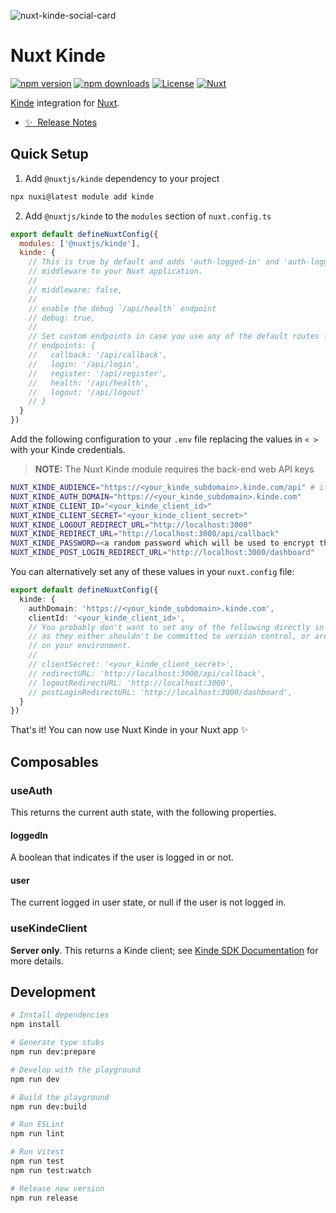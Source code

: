 ![nuxt-kinde-social-card](https://github.com/nuxt-modules/kinde/assets/904724/b738708c-3d5c-4d72-b233-22488678cb6e)

# Nuxt Kinde

[![npm version][npm-version-src]][npm-version-href]
[![npm downloads][npm-downloads-src]][npm-downloads-href]
[![License][license-src]][license-href]
[![Nuxt][nuxt-src]][nuxt-href]

[Kinde](https://kinde.com/) integration for [Nuxt](https://nuxt.com).

- [✨ &nbsp;Release Notes](/CHANGELOG.md)
  <!-- - [🏀 Online playground](https://stackblitz.com/github/nuxt-modules/kinde?file=playground%2Fapp.vue) -->
  <!-- - [📖 &nbsp;Documentation](https://example.com) -->

## Quick Setup

1. Add `@nuxtjs/kinde` dependency to your project

```bash
npx nuxi@latest module add kinde
```

2. Add `@nuxtjs/kinde` to the `modules` section of `nuxt.config.ts`

```js
export default defineNuxtConfig({
  modules: ['@nuxtjs/kinde'],
  kinde: {
    // This is true by default and adds 'auth-logged-in' and 'auth-logged-out'
    // middleware to your Nuxt application.
    // 
    // middleware: false,
    //
    // enable the debug `/api/health` endpoint
    // debug: true,
    // 
    // Set custom endpoints in case you use any of the default routes for other purposes
    // endpoints: {
    //   callback: '/api/callback',
    //   login: '/api/login',
    //   register: '/api/register',
    //   health: '/api/health',
    //   logout: '/api/logout'
    // }
  }
})
```

Add the following configuration to your `.env` file replacing the values in `< >` with your Kinde credentials.

> **NOTE:** The Nuxt Kinde module requires the back-end web API keys

```bash
NUXT_KINDE_AUDIENCE="https://<your_kinde_subdomain>.kinde.com/api" # if you want to use the Management API
NUXT_KINDE_AUTH_DOMAIN="https://<your_kinde_subdomain>.kinde.com"
NUXT_KINDE_CLIENT_ID="<your_kinde_client_id>"
NUXT_KINDE_CLIENT_SECRET="<your_kinde_client_secret>"
NUXT_KINDE_LOGOUT_REDIRECT_URL="http://localhost:3000"
NUXT_KINDE_REDIRECT_URL="http://localhost:3000/api/callback"
NUXT_KINDE_PASSWORD=<a random password which will be used to encrypt the session cookie>
NUXT_KINDE_POST_LOGIN_REDIRECT_URL="http://localhost:3000/dashboard"
```

You can alternatively set any of these values in your `nuxt.config` file:

```ts
export default defineNuxtConfig({
  kinde: {
    authDomain: 'https://<your_kinde_subdomain>.kinde.com',
    clientId: '<your_kinde_client_id>',
    // You probably don't want to set any of the following directly in your config
    // as they either shouldn't be committed to version control, or are dependent
    // on your environment.
    // 
    // clientSecret: '<your_kinde_client_secret>',
    // redirectURL: 'http://localhost:3000/api/callback',
    // logoutRedirectURL: 'http://localhost:3000',
    // postLoginRedirectURL: 'http://localhost:3000/dashboard',
  }
})
```

That's it! You can now use Nuxt Kinde in your Nuxt app ✨

## Composables

### useAuth

This returns the current auth state, with the following properties.

#### loggedIn

A boolean that indicates if the user is logged in or not.

#### user

The current logged in user state, or null if the user is not logged in.

### useKindeClient

**Server only**. This returns a Kinde client; see [Kinde SDK Documentation](https://kinde.com/docs/developer-tools/typescript-sdk/) for more details.

## Development

```bash
# Install dependencies
npm install

# Generate type stubs
npm run dev:prepare

# Develop with the playground
npm run dev

# Build the playground
npm run dev:build

# Run ESLint
npm run lint

# Run Vitest
npm run test
npm run test:watch

# Release new version
npm run release
```

<!-- Badges -->

[npm-version-src]: https://img.shields.io/npm/v/@nuxtjs/kinde/latest.svg?style=flat&colorA=18181B&colorB=28CF8D
[npm-version-href]: https://npmjs.com/package/@nuxtjs/kinde
[npm-downloads-src]: https://img.shields.io/npm/dm/@nuxtjs/kinde.svg?style=flat&colorA=18181B&colorB=28CF8D
[npm-downloads-href]: https://npm.chart.dev/@nuxtjs/kinde
[license-src]: https://img.shields.io/npm/l/@nuxtjs/kinde.svg?style=flat&colorA=18181B&colorB=28CF8D
[license-href]: https://npmjs.com/package/@nuxtjs/kinde
[nuxt-src]: https://img.shields.io/badge/Nuxt-18181B?logo=nuxt.js
[nuxt-href]: https://nuxt.com
